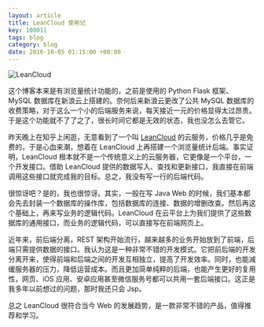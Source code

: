 ```yaml
---
layout: article
title: LeanCloud 使用记
key: 100011
tags: blog
category: blog
date: 2016-10-05 01:15:00 +08:00
---
```


![LeanCloud](https://leancloud.cn/images/static/press/Logo%20-%20Blue%20Padding.png)

这个博客本来是有浏览量统计功能的，之前是使用的 Python Flask 框架、MySQL 数据库在新浪云上搭建的。奈何后来新浪云更改了公共 MySQL 数据库的收费策略，对于这么一个小的后端服务来说，每天接近一元的价格显得太过昂贵。于是这个功能就不了了之了，很长时间它都是无效的状态，我也没怎么去管它。

昨天晚上在知乎上闲逛，无意看到了一个叫 [LeanCloud](https://leancloud.cn/) 的云服务，价格几乎是免费的，于是心血来潮，想着在 LeanCloud 上再搭建一个浏览量统计后端。事实证明，LeanCloud 根本就不是一个传统意义上的云服务器，它更像是一个平台，一个开发接口。借助 LeanCloud 提供的数据写入、查找和更新接口，我直接在前端调用这些接口就完成我的目标。总之，我没有写一行的后端代码。

<!--more-->

很惊讶吧？是的，我也很惊讶。其实，一般在写 Java Web 的时候，我们基本都会先去封装一个数据库的操作库，包括数据库的连接、数据的增删改查。然后再这个基础上，再来写业务的逻辑代码。LeanCloud 在云平台上为我们提供了这些数据库的通用接口，而业务的逻辑代码，可以直接写在前端网页上。

近年来，前后端分离，REST 架构开始流行，越来越多的业务开始放到了前端，后端只需提供数据的接口。我认为这是一种非常不错的开发模式。它把前后端的开发分离开来，使得前端和后端之间的开发互相独立，提高了开发效率。同时，也能减缓服务器的压力，降低运营成本。而且更加简单纯粹的后端，也能产生更好的复用性，网页、iOS 应用、安卓应用甚至微信服务号都可以共用一套后端接口。这正是我多年以前想过的问题，那时我还只会 Jsp。

总之 LeanCloud 很符合当今 Web 的发展趋势，是一款非常不错的产品，值得推荐和学习。